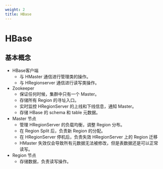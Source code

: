 ```yaml
---
weight: 2
title: HBase
---
```


# HBase

## 基本概念

- HBase客户端
	+ 与 HMaster 通信进行管理类的操作。
	+ 与 HRegionserver 通信进行读写类操作。
- Zookeeper
	+ 保证任何时候，集群中只有一个 Master。
	+ 存储所有 Region 的寻址入口。
	+ 实时监控 HRegionServer 的上线和下线信息，通知 Master。
	+ 存储 HBase 的 schema 和 table 元数据。
- Master 节点
	+ 管理 HRegionServer 的负载均衡，调整 Region 分布。
	+ 在 Region Split 后，负责新 Region 的分配。
	+ 在 HRegionServer 停机后，负责失效 HRegionServer 上的 Region 迁移
	+ HMaster 失效仅会导致所有元数据无法被修改，但是表数据还是可以正常读写。
- Region 节点
	+ 存储数据，负责读写操作。